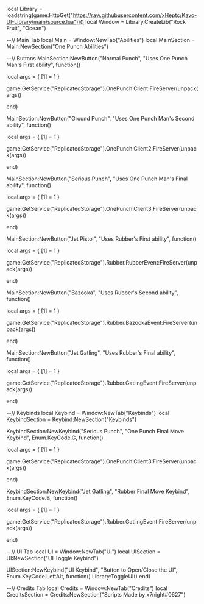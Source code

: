 local Library = loadstring(game:HttpGet("https://raw.githubusercontent.com/xHeptc/Kavo-UI-Library/main/source.lua"))()
local Window = Library.CreateLib("Rock Fruit", "Ocean")

--// Main Tab
local Main = Window:NewTab("Abilities")
local MainSection = Main:NewSection("One Punch Abilities")

--// Buttons
MainSection:NewButton("Normal Punch", "Uses One Punch Man's First ability", function()
    
local args = {
    [1] = 1
}

game:GetService("ReplicatedStorage").OnePunch.Client:FireServer(unpack(args))

end)

MainSection:NewButton("Ground Punch", "Uses One Punch Man's Second ability", function()
    
local args = {
    [1] = 1
}

game:GetService("ReplicatedStorage").OnePunch.Client2:FireServer(unpack(args))

end)

MainSection:NewButton("Serious Punch", "Uses One Punch Man's Final ability", function()
    
local args = {
    [1] = 1
}

game:GetService("ReplicatedStorage").OnePunch.Client3:FireServer(unpack(args))

end)

MainSection:NewButton("Jet Pistol", "Uses Rubber's First ability", function()
    
local args = {
    [1] = 1
}

game:GetService("ReplicatedStorage").Rubber.RubberEvent:FireServer(unpack(args))

end)

MainSection:NewButton("Bazooka", "Uses Rubber's Second ability", function()
    
local args = {
    [1] = 1
}

game:GetService("ReplicatedStorage").Rubber.BazookaEvent:FireServer(unpack(args))

end)

MainSection:NewButton("Jet Gatling", "Uses Rubber's Final ability", function()
    
local args = {
    [1] = 1
}

game:GetService("ReplicatedStorage").Rubber.GatlingEvent:FireServer(unpack(args))

end)

--// Keybinds
local Keybind = Window:NewTab("Keybinds")
local KeybindSection = Keybind:NewSection("Keybinds")

KeybindSection:NewKeybind("Serious Punch", "One Punch Final Move Keybind", Enum.KeyCode.G, function()

local args = {
    [1] = 1
}

game:GetService("ReplicatedStorage").OnePunch.Client3:FireServer(unpack(args))

end)

KeybindSection:NewKeybind("Jet Gatling", "Rubber Final Move Keybind", Enum.KeyCode.B, function()

local args = {
    [1] = 1
}

game:GetService("ReplicatedStorage").Rubber.GatlingEvent:FireServer(unpack(args))

end)

--// UI Tab
local UI = Window:NewTab("UI")
local UISection = UI:NewSection("UI Toggle Keybind")

UISection:NewKeybind("UI Keybind", "Button to Open/Close the UI", Enum.KeyCode.LeftAlt, function()
	Library:ToggleUI()
end)

--// Credits Tab
local Credits = Window:NewTab("Credits")
local CreditsSection = Credits:NewSection("Scripts Made by x7night#0627")
